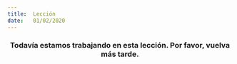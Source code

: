 ```yaml
---
title:  Lección
date:   01/02/2020
---
```


### <center>Todavía estamos trabajando en esta lección. Por favor, vuelva más tarde.</center>